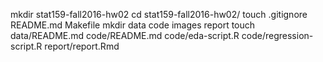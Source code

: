 mkdir stat159-fall2016-hw02
cd stat159-fall2016-hw02/
touch .gitignore README.md Makefile
mkdir data code images report
touch data/README.md code/README.md code/eda-script.R code/regression-script.R report/report.Rmd
